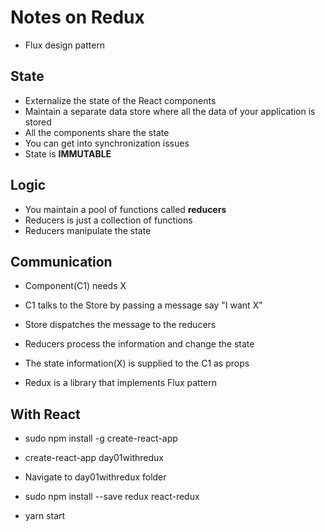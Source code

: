 # Notes on Redux

* Flux design pattern

## State
* Externalize the state of the React components
* Maintain a separate data store where all the data of your application is stored
* All the components share the state
* You can get into synchronization issues
* State is **IMMUTABLE**

## Logic

* You maintain a pool of functions called **reducers**
* Reducers is just a collection of functions
* Reducers manipulate the state

## Communication

* Component(C1) needs X
* C1 talks to the Store by passing a message say "I want X"
* Store dispatches the message to the reducers
* Reducers process the information and change the state
* The state information(X) is supplied to the C1 as props


* Redux is a library that implements Flux pattern

## With React

* sudo npm install -g create-react-app
* create-react-app day01withredux

* Navigate to day01withredux folder
* sudo npm install --save redux react-redux

* yarn start











